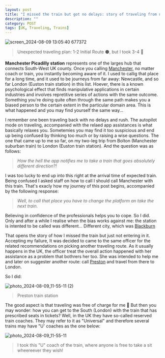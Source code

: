 ```yaml
---
layout: post
title: "I missed the train but got no delays: story of traveling from north to south in the UK"
description: ""
category: POST
tags: [UK, Traveling, Trains]
---
```

![screen_2024-08-09 13:05:40 677372](https://github.com/user-attachments/assets/4452cb3d-7a3e-4cc9-b74c-f2699b412d08)
> Unexpected traveling plan: 1-2 Initial Route ⚫, but I took 3-4 🔴

**Manchester Picadilly station** represents one of the larges hub that connects South-West UK county. Once you calling [Manchester](https://en.wikipedia.org/wiki/Manchester), no matter coach or train, you instantly becoming aware of it. 
I used to callig that place for a long time, and it used to be journeys from far away: Newcastle, and so far London (Euston train station) in this list. 
Hoever, there is a known psychological effect that finds manipulative applications in certain industries and involves repretitive series of actions with the same outcome.  
Something you're doing quite often through the same path makes you a biased person to the certain extent in the particular domain area. 
This is what happened and you may find yourself the same way...

<!--more-->

I remember one been traveling back with no delays and rush. 
The autopilot mode on traveling, accompanied with the relaed app assistances is what basically relaxes you.
Sometemies you may find it too suspicious and end up being confused by thinking too much or by raising a wise questions.
The one that came up to me so far, on my two-leg trip from Bolton (Manchester suburban train) to London (Euston train station).
And the question was as follows:

> *How the hell the app notifies me to take a train that goes absolutely different direction?!*

I was too lucky to end up into this right at the arrival time of expected train. 
Being confused I asked staff on how to call I should call Manchester with this train. 
That's exacly how my journey of this post begins, accompanied by the following response:

> *Well, to call that place you have to change the platform an take the next train.*

Believing in confidence of the professionals helps you to cope. So I did.
Only and after a while I realise when the bias works against me: the station is intented to be called was different... 
Different city, which was [Blackburn](https://en.wikipedia.org/wiki/Blackburn)

That opens the story of how I missed the train but just not entering in it.
Accepting my failure, It was decided to came to the same officer for the related recommendations on picking another traveling route.
As it usually happens in the UK, the officer treat the overall action happened with her assistance as a problem that bothrers her too.
She was intended to help me and later on suggester another route: call [Preston](https://en.wikipedia.org/wiki/Preston,_Lancashire) and travel from there to London.

So I did:

![photo_2024-08-09_11-55-11 (2)](https://github.com/user-attachments/assets/3ade14c0-0ea6-4457-bb9c-4f0643cb84b8)
> Preston train station

The good aspect is that traveling was free of charge for me 🥳
But then you may wonder: how you can get to the South (London) with the train that has prescribed seats in tickets?
Well, in the UK they have so-called reserved train coaches. They may refer to it as "Universal" and therefore several trains may have "U' coaches as the one below:

![photo_2024-08-09_11-55-11](https://github.com/user-attachments/assets/fd23a7f1-f332-495b-b73d-6fd31194acdf)
> I took this "U" coach of the train, where anyone is free to take a sit wheereever they wish!


